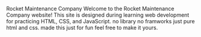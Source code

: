 Rocket Maintenance Company
Welcome to the Rocket Maintenance Company website! This site is designed during learning web development for practicing HTML, CSS, and JavaScript.
no library no framworks just pure html and css.
made this just for fun feel free to make it yours.
